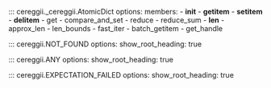 ::: cereggii._cereggii.AtomicDict
    options:
        members:
            - __init__
            - __getitem__
            - __setitem__
            - __delitem__
            - get
            - compare_and_set
            - reduce
            - reduce_sum
            - __len__
            - approx_len
            - len_bounds
            - fast_iter
            - batch_getitem 
            - get_handle

::: cereggii.NOT_FOUND
    options:
        show_root_heading: true

::: cereggii.ANY
    options:
        show_root_heading: true

::: cereggii.EXPECTATION_FAILED
    options:
        show_root_heading: true

